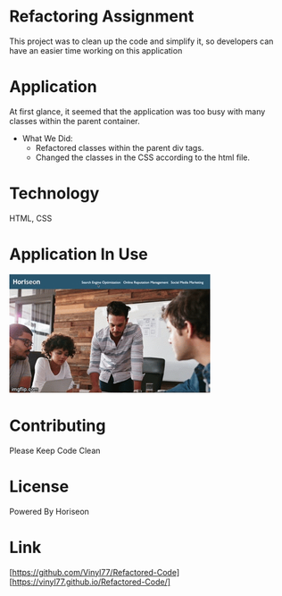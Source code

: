 # Refactoring Assignment
   This project was to clean up the code and simplify it, so developers can have an easier time working on this application

# Application
   At first glance, it seemed that the application was too busy with many classes within the parent container.
* What We Did:
    * Refactored classes within the parent div tags.
    * Changed the classes in the CSS according to the html file.

# Technology
   HTML, CSS

# Application In Use
  ![4wwpvm](4wwpvm.gif "Refactor")
   
# Contributing
  Please Keep Code Clean


# License
  Powered By Horiseon

# Link
  [https://github.com/Vinyl77/Refactored-Code]
  [https://vinyl77.github.io/Refactored-Code/]

